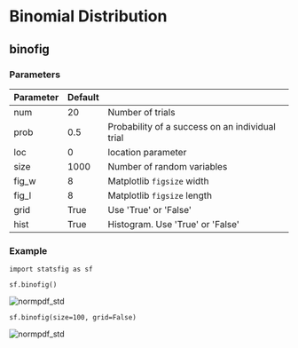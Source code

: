 # Binomial Distribution

## binofig

### Parameters

| Parameter | Default |                                                 |
| --------- | ------- | ----------------------------------------------- |
| num       | 20      | Number of trials                                |
| prob      | 0.5     | Probability of a success on an individual trial |
| loc       | 0       | location parameter                              |
| size      | 1000    | Number of random variables                      |
| fig_w     | 8       | Matplotlib `figsize` width                      |
| fig_l     | 8       | Matplotlib `figsize` length                     |
| grid      | True    | Use 'True' or 'False'                           |
| hist      | True    | Histogram. Use 'True' or 'False'                |

### Example

```
import statsfig as sf

sf.binofig()
```

![normpdf_std](https://raw.githubusercontent.com/shinokada/statsfig/master/image/binofig1.png)


```
sf.binofig(size=100, grid=False)
```

![normpdf_std](https://raw.githubusercontent.com/shinokada/statsfig/master/image/binofig2.png)